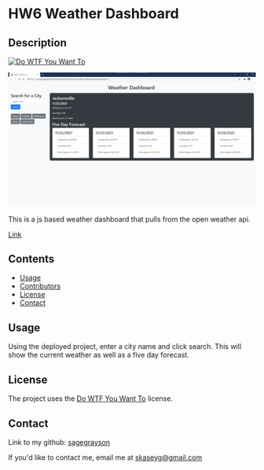 <!--
search for a city
    save to search history
        clickable history
    current and future weather conditions
        city name, date, icon
        temp, humidity, wind speed, uv index (uv index has color depending on value)
    five day forecast
        date, icon, temperature, wind speed, humidity
 -->

# HW6 Weather Dashboard
## Description
[![Do WTF You Want To](https://img.shields.io/badge/License-WTFPL-brightgreen.svg)](http://www.wtfpl.net/)

![screenshot](./assets/screenshot.png)

This is a js based weather dashboard that pulls from the open weather api.

[Link](https://sagegrayson.github.io/HW6-Weather-Dashboard/)

## Contents
- [Usage](#usage)
- [Contributors](#contributors)
- [License](#license)
- [Contact](#contact)

## Usage
Using the deployed project, enter a city name and click search. This will show the current weather as well as a five day forecast.

## License
The project uses the [Do WTF You Want To](http://www.wtfpl.net/) license.
## Contact
Link to my github: [sagegrayson](https://github.com/sagegrayson)

If you'd like to contact me, email me at [skaseyg@gmail.com](mailto:skaseyg@gmail.com)
